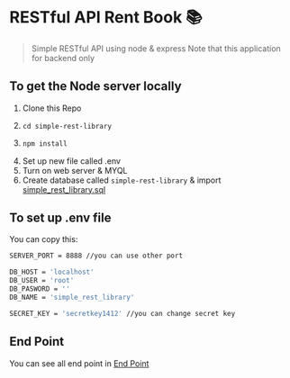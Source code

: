 # RESTful API Rent Book 📚
> Simple RESTful API using node & express
> Note that this application for backend only
## To get the Node server locally
1. Clone this Repo
2. ```
   cd simple-rest-library
   ```
3. ```sh
   npm install
   ```
4. Set up new file called .env
5. Turn on web server & MYQL
6. Create database called ``` simple-rest-library ``` & import [simple_rest_library.sql](db/simple_rest_library.sql)


## To set up .env file

You can copy this:

```sh
SERVER_PORT = 8888 //you can use other port

DB_HOST = 'localhost'
DB_USER = 'root' 
DB_PASWORD = ''
DB_NAME = 'simple_rest_library'

SECRET_KEY = 'secretkey1412' //you can change secret key 
```

## End Point

You can see all end point  in [End Point](src/routes/index.js)
